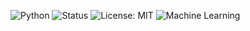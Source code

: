![Python](https://img.shields.io/badge/Python-3.10-blue)
![Status](https://img.shields.io/badge/status-conclu%C3%ADdo-brightgreen)
![License: MIT](https://img.shields.io/badge/License-MIT-yellow.svg)
![Machine Learning](https://img.shields.io/badge/Machine%20Learning-Scikit--learn-orange)
